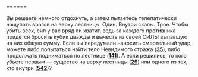 ======

Вы решаете немного отдохнуть, а затем пытаетесь телепатически нащупать врагов на верху лестницы. Один. Внутри скалы. Трое. Чтобы убить всех, сил у вас вряд ли хватит, ведь за каждого противника придется бросить кубик дважды и вычесть из своей СИЛЫ выпавшую на них общую сумму. Если вы передумали наносить смертельный удар, можете либо попытаться найти тело Невидимого стража ([**35**](#n_35)), либо продолжать подниматься по лестнице ([**141**](#n_141)). А если решились, то кого убьете первым — существо на верху лестницы ([**29**](#n_29)) или одного из тех, кто внутри ([**542**](#n_542))?

